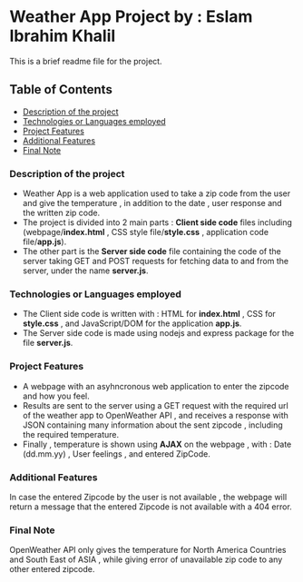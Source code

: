 # Weather App Project by : Eslam Ibrahim Khalil

This is a brief readme file for the project.

## Table of Contents
* [Description of the project](###description-of-the-project)
* [Technologies or Languages employed](###technologies-or-languages-employed)
* [Project Features](###project-features)
* [Additional Features](###additional-features)
* [Final Note](###final-note)

### Description of the project
* Weather App is a web application used to take a zip code from the user and give the temperature , in addition to the date , user response and the written zip code.
* The project is divided into 2 main parts : **Client side code** files including (webpage/**index.html** , CSS style file/**style.css** , application code file/**app.js**).
* The other part is the **Server side code** file containing the code of the server taking GET and POST requests for fetching data to and from the server, under the name **server.js**.

### Technologies or Languages employed
* The Client side code is written with : HTML for **index.html** , CSS for **style.css** , and JavaScript/DOM for the application **app.js**.
* The Server side code is made using nodejs and express package for the file **server.js**.

### Project Features
* A webpage with an asyhncronous web application to enter the zipcode and how you feel.
* Results are sent to the server using a GET request with the required url of the weather app to OpenWeather API , and receives a response with JSON containing many information about the sent zipcode , including the required temperature.
* Finally , temperature is shown using **AJAX** on the webpage , with : Date (dd.mm.yy) , User feelings , and entered ZipCode. 

### Additional Features
In case the entered Zipcode by the user is not available , the webpage will return a message that the entered Zipcode is not available with a 404 error.
### Final Note
OpenWeather API only gives the temperature for North America Countries and South East of ASIA , while giving error of unavailable zip code to any other entered zipcode.